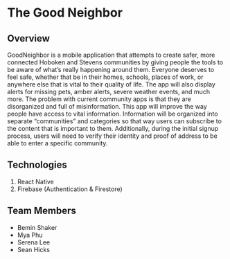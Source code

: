 # The Good Neighbor
## Overview
GoodNeighbor is a mobile application that attempts to create safer, more connected Hoboken and Stevens
communities by giving people the tools to be aware of what’s really happening around them.
Everyone deserves to feel safe, whether that be in their homes, schools, places of work, or
anywhere else that is vital to their quality of life. The app will also display alerts for missing pets, amber
alerts, severe weather events, and much more. The problem with current community apps is that they
are disorganized and full of misinformation. This app will improve the way people have access to
vital information. Information will be organized into separate “communities” and categories
so that way users can subscribe to the content that is important to them. Additionally, during the
initial signup process, users will need to verify their identity and proof of address to be able to
enter a specific community.

## Technologies
1. React Native
2. Firebase (Authentication & Firestore)

## Team Members
- Bemin Shaker
- Mya Phu
- Serena Lee
- Sean Hicks
